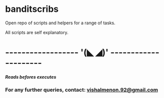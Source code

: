 # banditscribs

Open repo of scripts and helpers for a range of tasks.

All scripts are self explanatory.


# ------------------ '(◣ ◢)' ---------------------


##### Reads befores executes
### For any further queries, contact: vishalmenon.92@gmail.com
